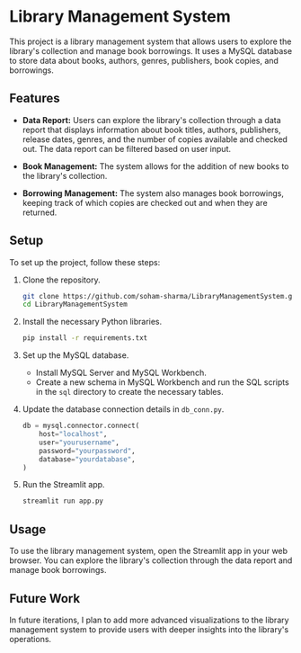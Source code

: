 # Library Management System

This project is a library management system that allows users to explore the library's collection and manage book borrowings. It uses a MySQL database to store data about books, authors, genres, publishers, book copies, and borrowings.

## Features

- **Data Report:** Users can explore the library's collection through a data report that displays information about book titles, authors, publishers, release dates, genres, and the number of copies available and checked out. The data report can be filtered based on user input.

- **Book Management:** The system allows for the addition of new books to the library's collection.

- **Borrowing Management:** The system also manages book borrowings, keeping track of which copies are checked out and when they are returned.

## Setup

To set up the project, follow these steps:

1. Clone the repository.

    ```bash
    git clone https://github.com/soham-sharma/LibraryManagementSystem.git
    cd LibraryManagementSystem
    ```

2. Install the necessary Python libraries.

    ```bash
    pip install -r requirements.txt
    ```

3. Set up the MySQL database.

    - Install MySQL Server and MySQL Workbench.
    - Create a new schema in MySQL Workbench and run the SQL scripts in the `sql` directory to create the necessary tables.

4. Update the database connection details in `db_conn.py`.

    ```python
    db = mysql.connector.connect(
        host="localhost",
        user="yourusername",
        password="yourpassword",
        database="yourdatabase",
    )
    ```

5. Run the Streamlit app.

    ```bash
    streamlit run app.py
    ```

## Usage

To use the library management system, open the Streamlit app in your web browser. You can explore the library's collection through the data report and manage book borrowings.

## Future Work

In future iterations, I plan to add more advanced visualizations to the library management system to provide users with deeper insights into the library's operations.
